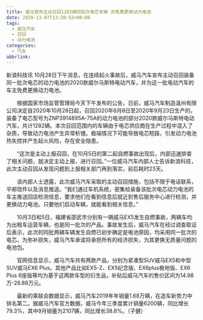 ```yaml
---
title: 威马宣布主动召回1282辆同批次电芯车辆 并免费更换动力电池
date: 2020-11-07T13:20:52+08:00
tags:
  - 威马汽车
  - 召回
  - 动力电池
categories:
  - 汽车
abbrlink:
---
```


新浪科技讯 10月28日下午消息，在连续起火事故后，威马汽车宣布主动召回装备同一批次电芯的动力电池的2020款威尔马斯特电动汽车，并为这一批电动汽车的车主免费更换动力电池。

　　根据国家市场监管管理局今天下午发布的公告，日前，威马汽车制造温州有限公司决定自2020年10月28日起，召回2020年6月8日至2020年9月23日生产的，装备了电芯型号为ZNP3914895A-75A的动力电池的部分2020款威尔马斯特电动汽车，共计1282辆。本次召回范围内的车辆由于电芯供应商在生产过程中混入了杂质，导致动力电池产生异常析锂。极端情况下可能导致电芯短路，引发动力电池热失控并产生起火风险，存在安全隐患。

　　“这次是主动上报召回，在10月5日的第二起自燃事故出现后，内部迅速排查了相关问题，就决定主动上报，进行召回。”一位威马汽车内部人士告诉新浪科技，此次主动召回从发现问题到上报相关部门再到落实，前后耗时23天。

　　该内部人士透露，此次威马汽车采取的主动召回措施，包括不限于电话联系，平邮信件以及消息推送。“我们通过车机系统，密集给装备该批次电芯动力电池的车主推送回店检测信息，要求他们在看到信息后就近到售后服务中心进行检测，并更换动力电池。只要他们启动车辆，就能看到相关信息。”

　　10月3日和5日，福建省邵武市分别有一辆威马EX5发生自燃事故，两辆车均为出租车运营车辆，也是同一批次的产品。事故发生后，威马汽车在经过调查取证后表示，此次的同批两辆车辆发生自燃已初步确定是电池原因，均采用同一批次的电芯。为弥补损失，威马汽车承诺将承担所有的经济损失，为其更换无质量问题的电池包。

　　官网信息显示，威马汽车共有两款产品，分别为紧凑型SUV威马EX5和中型SUV威马EX6 Plus。其他产品比如EX5-Z、EX5纪念版、EX6plus极地版、EX6 Plus 6座版等均为基于这两款车型的衍生品，补贴后威马汽车的售价区间为14.98万-28.88万元。

　　最新的乘联会数据显示，威马汽车2019年年销量1.68万辆，在造车新势力中排名第二。据威马汽车官方数据，威马今年三季度累计销量6200辆，同比增长79.3%，其中9月销量为2107辆，同比增长38.8%。（子健）